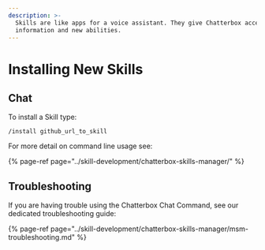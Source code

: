 ```yaml
---
description: >-
  Skills are like apps for a voice assistant. They give Chatterbox access to new
  information and new abilities.
---
```


# Installing New Skills


## Chat

To install a Skill type:

```text
/install github_url_to_skill
```


For more detail on command line usage see:

{% page-ref page="../skill-development/chatterbox-skills-manager/" %}

## Troubleshooting

If you are having trouble using the Chatterbox Chat Command, see our dedicated troubleshooting guide:

{% page-ref page="../skill-development/chatterbox-skills-manager/msm-troubleshooting.md" %}

